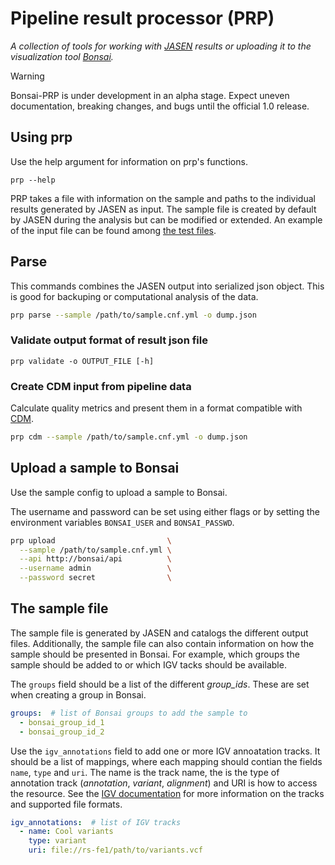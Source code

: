 # Pipeline result processor (PRP)

*A collection of tools for working with [JASEN](https://github.com/genomic-medicine-sweden/jasen) results or uploading it to the visualization tool [Bonsai](https://github.com/Clinical-Genomics-Lund/bonsai).*

> [!WARNING]
> Bonsai-PRP is under development in an alpha stage. Expect uneven documentation, breaking changes, and bugs until the official 1.0 release.

## Using prp

Use the help argument for information on prp's functions.

```
prp --help
```

PRP takes a file with information on the sample and paths to the individual results generated by JASEN as input. The sample file is created by default by JASEN during the analysis but can be modified or extended. An example of the input file can be found among [the test files](./tests/fixtures/saureus/sample_1.cnf.yml).

## Parse

This commands combines the JASEN output into serialized json object. This is good for backuping or computational analysis of the data.

```sh
prp parse --sample /path/to/sample.cnf.yml -o dump.json
```

### Validate output format of result json file

```
prp validate -o OUTPUT_FILE [-h]
```

### Create CDM input from pipeline data

Calculate quality metrics and present them in a format compatible with [CDM](https://github.com/SMD-Bioinformatics-Lund/cmd-data-management).

```sh
prp cdm --sample /path/to/sample.cnf.yml -o dump.json
```

## Upload a sample to Bonsai

Use the sample config to upload a sample to Bonsai.

The username and password can be set using either flags or by setting the environment variables `BONSAI_USER` and `BONSAI_PASSWD`.

```sh
prp upload                         \
  --sample /path/to/sample.cnf.yml \
  --api http://bonsai/api          \
  --username admin                 \
  --password secret                \
```

## The sample file

The sample file is generated by JASEN and catalogs the different output files. Additionally, the sample file can also contain information on how the sample should be presented in Bonsai. For example, which groups the sample should be added to or which IGV tacks should be available.

The `groups` field should be a list of the different *group_ids*. These are set when creating a group in Bonsai.

```yaml
groups:  # list of Bonsai groups to add the sample to
  - bonsai_group_id_1
  - bonsai_group_id_2
```

Use the `igv_annotations` field to add one or more IGV annoatation tracks. It should be a list of mappings, where each mapping should contian the fields `name`, `type` and `uri`. The name is the track name, the is the type of annotation track (*annotation*, *variant*, *alignment*) and URI is how to access the resource. See the [IGV documentation](https://igv.org/doc/igvjs/#tracks/Tracks/) for more information on the tracks and supported file formats.

```yaml
igv_annotations:  # list of IGV tracks
  - name: Cool variants
    type: variant
    uri: file://rs-fe1/path/to/variants.vcf
```